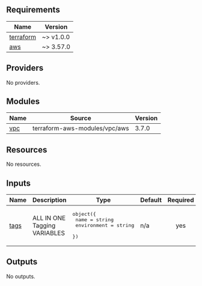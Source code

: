 ## Requirements

| Name | Version |
|------|---------|
| <a name="requirement_terraform"></a> [terraform](#requirement\_terraform) | ~> v1.0.0 |
| <a name="requirement_aws"></a> [aws](#requirement\_aws) | ~> 3.57.0 |

## Providers

No providers.

## Modules

| Name | Source | Version |
|------|--------|---------|
| <a name="module_vpc"></a> [vpc](#module\_vpc) | terraform-aws-modules/vpc/aws | 3.7.0 |

## Resources

No resources.

## Inputs

| Name | Description | Type | Default | Required |
|------|-------------|------|---------|:--------:|
| <a name="input_tags"></a> [tags](#input\_tags) | ALL IN ONE Tagging VARIABLES | <pre>object({<br>    name        = string<br>    environment = string<br>  })</pre> | n/a | yes |

## Outputs

No outputs.
